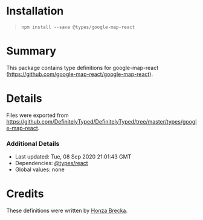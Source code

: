 # Installation
> `npm install --save @types/google-map-react`

# Summary
This package contains type definitions for google-map-react (https://github.com/google-map-react/google-map-react).

# Details
Files were exported from https://github.com/DefinitelyTyped/DefinitelyTyped/tree/master/types/google-map-react.

### Additional Details
 * Last updated: Tue, 08 Sep 2020 21:01:43 GMT
 * Dependencies: [@types/react](https://npmjs.com/package/@types/react)
 * Global values: none

# Credits
These definitions were written by [Honza Brecka](https://github.com/honzabrecka).
